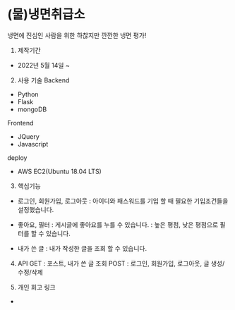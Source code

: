 # (물)냉면취급소

냉면에 진심인 사람을 위한
하찮지만 깐깐한 냉면 평가!

1. 제작기간

- 2022년 5월 14일 ~

2. 사용 기술
   Backend

- Python
- Flask
- mongoDB

Frontend

- JQuery
- Javascript

deploy

- AWS EC2(Ubuntu 18.04 LTS)

3. 핵심기능

- 로그인, 회원가입, 로그아웃
  : 아이디와 패스워드를 기입 할 때 필요한 기입조건들을 설정했습니다.

- 좋아요, 필터
  : 게시글에 좋아요를 누를 수 있습니다.
  : 높은 평점, 낮은 평점으로 필터를 할 수 있습니다.

- 내가 쓴 글
  : 내가 작성한 글을 조회 할 수 있습니다.

4. API
   GET : 포스트, 내가 쓴 글 조회
   POST : 로그인, 회원가입, 로그아웃, 글 생성/수정/삭제

5. 개인 회고 링크

-

